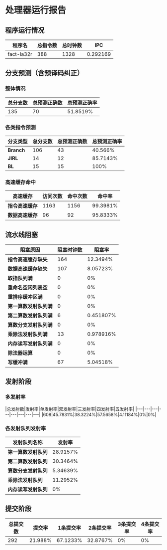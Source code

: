 # 处理器运行报告
## 程序运行情况
|程序名|总指令数|总时钟数|IPC|
|---|---|---|---|
|fact-la32r|388|1328|0.292169|

## 分支预测（含预译码纠正）
### 整体情况
|总分支数|总预测正确数|总预测正确率|
|---|---|---|
|135|70|51.8519%|

### 各类指令预测
|分支类型|总分支数|总预测正确数|总预测正确率|
|---|---|---|---|
|**Branch**| 106 | 43 | 40.566%|
|**JIRL**| 14 | 12 | 85.7143%|
|**BL**| 15 | 15 | 100%|

### 高速缓存命中
|高速缓存|访问次数|命中次数|命中率|
|---|---|---|---|
|**指令高速缓存**| 1163 | 1156 | 99.3981%|
|**数据高速缓存**| 96 | 92 | 95.8333%|
## 流水线阻塞
|阻塞原因|阻塞时钟数|阻塞率|
|---|---|---|
|**指令高速缓存缺失**| 164 | 12.3494%|
|**数据高速缓存缺失**| 107 | 8.05723%|
|**取指队列满**| 0 | 0%|
|**重命名空闲列表空**|0 | 0%|
|**重排序缓冲区满**|0 | 0%|
|**第一算数发射队列满**|0 | 0%|
|**第二算数发射队列满**|6 | 0.451807%|
|**算数分支发射队列满**|0 | 0%|
|**乘除法发射队列满**|13 | 0.978916%|
|**内存读写发射队列满**|0 | 0%|
|**除法器运算**|0 | 0%|
|**写缓冲满**|67 | 5.04518%|

## 发射阶段
### 多发射率
|总发射数|发射率|单发射率|双发射率|三发射率|四发射率|五发射率|
|---|---|---|---|---|---|---|---|
|608|45.7831%|38.3224%|57.5658%|4.11184%|0%|0%|

### 各发射队列发射率
|发射队列名称|发射率|
|---|---|
|**第一算数发射队列**|28.9157%|
|**第二算数发射队列**|30.3464%|
|**算数分支发射队列**|5.34639%|
|**乘除法发射队列**|11.2952%|
|**内存读写发射队列**|0%|

## 提交阶段
|总提交数|提交率|1条提交率|2条提交率|3条提交率|4条提交率|
|---|---|---|---|---|---|
|292|21.988%|67.1233%|32.8767%|0%|0%|
